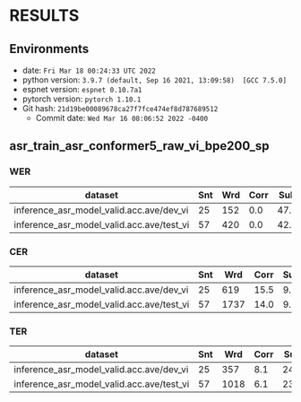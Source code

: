 <!-- Generated by scripts/utils/show_asr_result.sh -->
# RESULTS
## Environments
- date: `Fri Mar 18 00:24:33 UTC 2022`
- python version: `3.9.7 (default, Sep 16 2021, 13:09:58)  [GCC 7.5.0]`
- espnet version: `espnet 0.10.7a1`
- pytorch version: `pytorch 1.10.1`
- Git hash: `21d19be00089678ca27f7fce474ef8d787689512`
  - Commit date: `Wed Mar 16 08:06:52 2022 -0400`

## asr_train_asr_conformer5_raw_vi_bpe200_sp
### WER

|dataset|Snt|Wrd|Corr|Sub|Del|Ins|Err|S.Err|
|---|---|---|---|---|---|---|---|---|
|inference_asr_model_valid.acc.ave/dev_vi|25|152|0.0|47.4|52.6|0.0|100.0|100.0|
|inference_asr_model_valid.acc.ave/test_vi|57|420|0.0|42.9|57.1|0.2|100.2|100.0|

### CER

|dataset|Snt|Wrd|Corr|Sub|Del|Ins|Err|S.Err|
|---|---|---|---|---|---|---|---|---|
|inference_asr_model_valid.acc.ave/dev_vi|25|619|15.5|9.2|75.3|0.0|84.5|100.0|
|inference_asr_model_valid.acc.ave/test_vi|57|1737|14.0|9.8|76.1|0.2|86.1|100.0|

### TER

|dataset|Snt|Wrd|Corr|Sub|Del|Ins|Err|S.Err|
|---|---|---|---|---|---|---|---|---|
|inference_asr_model_valid.acc.ave/dev_vi|25|357|8.1|24.4|67.5|0.8|92.7|100.0|
|inference_asr_model_valid.acc.ave/test_vi|57|1018|6.1|23.8|70.1|0.4|94.3|100.0|

